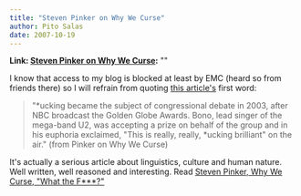 ```yaml
---
title: "Steven Pinker on Why We Curse"
author: Pito Salas
date: 2007-10-19
---
```


**Link: [Steven Pinker on Why We Curse](None):** ""

I know that access to my blog is blocked at least by EMC (heard so from
friends there) so I will refrain from quoting [this
article's](<http://www.tnr.com/doc.mhtml?i=20071008&s=pinker100807>) first
word:

> "*ucking became the subject of congressional debate in 2003, after NBC
> broadcast the Golden Globe Awards. Bono, lead singer of the mega-band U2,
> was accepting a prize on behalf of the group and in his euphoria exclaimed,
> "This is really, really, *ucking brilliant" on the air." (from Pinker on Why
> We Curse)

It's actually a serious article about linguistics, culture and human nature.
Well written, well reasoned and interesting. Read [Steven Pinker, Why We
Curse, "What the
F***?"](<http://www.tnr.com/doc.mhtml?i=20071008&s=pinker100807>)


